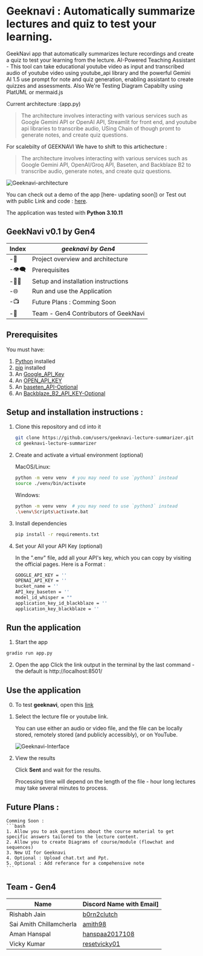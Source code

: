 # Geeknavi : Automatically summarize lectures and quiz to test your learning.

GeekNavi app that automatically summarizes lecture recordings and create a quiz to test your learning from the lecture. AI-Powered Teaching Assistant - This tool can take educational youtube video as input and transcribed audio of youtube video using youtube_api library and the powerful Gemini AI 1.5 use prompt for note and quiz generation, enabling assistant to create quizzes and assessments. Also We're Testing Diagram Capabilty using PlatUML or mermaid.js

Current architecture :(app.py) 
> The architecture involves interacting with various services such as Google  Gemini API or OpenAI API, Streamlit for front end, and youtube api libraries to transcribe audio, USing Chain of though promt to generate notes, and create quiz questions.

For scalebilty of GEEKNAVI We have to shift to this artichecture : 
> The architecture involves interacting with various services such as Google  Gemini API, OpenAI/Groq API, Baseten, and Backblaze B2 to transcribe audio, generate notes, and create quiz questions.

![Geeknavi-architecture](https://github.com/attrib07/Geeknavi-/assets/44226488/23d1f2e2-96a8-45c1-8f84-18be9c0ee4e1)

You can check out a demo of the app [here- updating soon]) or Test out with public Link and code : [here](https://huggingface.co/spaces/Rishabh12j/AI_Powered_Teaching_Assistant).

The application was tested with **Python 3.10.11**

## GeekNavi v0.1 by Gen4

Index | *geeknavi by Gen4*
--- | ---
-📢 | Project overview and architecture
-👁️‍🗨️ | Prerequisites
-👩‍💻 | Setup and installation instructions
-🌐 | Run and use the Application
-📺 | Future Plans : Comming Soon
-💬 | Team - Gen4 Contributors of GeekNavi

## Prerequisites
You must have:
1. [Python](https://www.python.org/) installed
2. [pip](https://pip.pypa.io/en/stable/installation/) installed
3. An [Google_API_Key](https://ai.google.dev/)
4. An [OPEN_API_KEY](https://console.groq.com/)
5. An [baseten_API-Optional](https://www.baseten.co/)
6. An [Backblaze_B2_API_KEY-Optional](https://www.backblaze.com/)

## Setup and installation instructions :

1. Clone this repository and cd into it
    ```bash
    git clone https://github.com/users/geeknavi-lecture-summarizer.git
    cd geeknavi-lecture-summarizer
    ```

2. Create and activate a virtual environment (optional)

    MacOS/Linux:
    ```bash
    python -m venv venv  # you may need to use `python3` instead
    source ./venv/bin/activate
    ```

    Windows:
    ```bash
    python -m venv venv  # you may need to use `python3` instead
    .\venv\Scripts\activate.bat
    ```

3. Install dependencies
    ```bash
    pip install -r requirements.txt
    ```
    
4. Set your All your API Key (optional)

    In the ".env" file, add all your API's key, which you can copy by visiting the official pages. Here is a Format :
    ```bash
    GOOGLE_API_KEY = ''
    OPENAI_API_KEY = ''
    bucket_name = ''
    API_key_baseten = ''
    model_id_whisper = ""
    application_key_id_blackblaze = ''
    application_key_blackblaze = ''
    ```

## Run the application

1. Start the app
```bash
gradio run app.py
```

2. Open the app
Click the link output in the terminal by the last command - the default is http://localhost:8501/

## Use the application

0. To test **geeknavi**, open this [link](https://huggingface.co/spaces/Rishabh12j/AI_Powered_Teaching_Assistant) 

1. Select the lecture file or youtube link.

    You can use either an audio or video file, and the file can be locally stored, remotely stored (and publicly accessibly), or on YouTube.

    ![Geeknavi-Interface](https://github.com/attrib07/Geeknavi-/assets/44226488/3b212637-690b-482c-9ef6-f227ebc979fa)


3. View the results

    Click **Sent** and wait for the results.

    Processing time will depend on the length of the file - hour long lectures may take several minutes to process.

## Future Plans : 

    Comming Soon : 
    ```bash
    1. Allow you to ask questions about the course material to get specific answers tailored to the lecture content. 
    2. Allow you to create Diagrams of course/module (flowchat and sequences)
    3. New UI for Geeknavi 
    4. Optional : Upload chat.txt and Ppt.
    5. Optional : Add referance for a compehensive note
    ```
    
## Team - Gen4

Name |Discord Name with Email]
-- | --
Rishabh Jain | [b0rn2clutch](rishabh12j@gmail.com)
Sai Amith Chillamcherla | [amith98](amith.ch@outlook.com)
Aman Hanspal | [hanspaa2017108](amanhanspal05@gmail.com)
Vicky Kumar | [resetvicky01](vickykumar07vikram@gmail.om)
